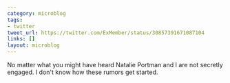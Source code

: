 ```yaml
---
category: microblog
tags:
- twitter
tweet_url: https://twitter.com/ExMember/status/30857391671087104
links: []
layout: microblog
---
```

No matter what you might have heard Natalie Portman and I are not secretly engaged. I don't know how these rumors get started.
